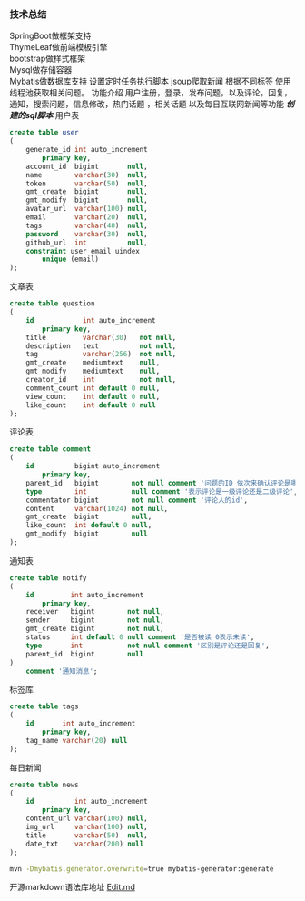 ### 技术总结
SpringBoot做框架支持<br>
ThymeLeaf做前端模板引擎<br>
bootstrap做样式框架<br>
Mysql做存储容器 <br>
Mybatis做数据库支持
设置定时任务执行脚本 jsoup爬取新闻
根据不同标签 使用线程池获取相关问题。
功能介绍
用户注册，登录，发布问题，以及评论，回复，通知，搜索问题，信息修改，热门话题 ，相关话题 以及每日互联网新闻等功能
***创建的sql脚本***
用户表
```sql
create table user
(
    generate_id int auto_increment
        primary key,
    account_id  bigint       null,
    name        varchar(30)  null,
    token       varchar(50)  null,
    gmt_create  bigint       null,
    gmt_modify  bigint       null,
    avatar_url  varchar(100) null,
    email       varchar(20)  null,
    tags        varchar(40)  null,
    password    varchar(30)  null,
    github_url  int          null,
    constraint user_email_uindex
        unique (email)
);
```
文章表
```sql
create table question
(
    id            int auto_increment
        primary key,
    title         varchar(30)   not null,
    description   text          not null,
    tag           varchar(256)  not null,
    gmt_create    mediumtext    null,
    gmt_modify    mediumtext    null,
    creator_id    int           not null,
    comment_count int default 0 null,
    view_count    int default 0 null,
    like_count    int default 0 null
);

```
评论表
```sql
create table comment
(
    id          bigint auto_increment
        primary key,
    parent_id   bigint        not null comment '问题的ID 依次来确认评论是哪个问题下的',
    type        int           null comment '表示评论是一级评论还是二级评论',
    commentator bigint        not null comment '评论人的id',
    content     varchar(1024) not null,
    gmt_create  bigint        null,
    like_count  int default 0 null,
    gmt_modify  bigint        null
);
```
通知表
```sql
create table notify
(
    id         int auto_increment
        primary key,
    receiver   bigint        not null,
    sender     bigint        not null,
    gmt_create bigint        not null,
    status     int default 0 null comment '是否被读 0表示未读',
    type       int           not null comment '区别是评论还是回复',
    parent_id  bigint        null
)
    comment '通知消息';

```
标签库
```sql
create table tags
(
    id       int auto_increment
        primary key,
    tag_name varchar(20) null
);
```
每日新闻
```sql
create table news
(
    id          int auto_increment
        primary key,
    content_url varchar(100) null,
    img_url     varchar(100) null,
    title       varchar(50)  null,
    date_txt    varchar(200) null
);
```
```bash
mvn -Dmybatis.generator.overwrite=true mybatis-generator:generate
```
开源markdown语法库地址
[Edit.md](https://pandao.github.io/editor.md/en.html)